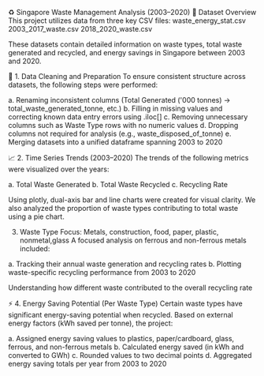 ♻️ Singapore Waste Management Analysis (2003–2020)
📁 Dataset Overview
This project utilizes data from three key CSV files:
waste_energy_stat.csv
2003_2017_waste.csv
2018_2020_waste.csv

These datasets contain detailed information on waste types, total waste generated and recycled, and energy savings in Singapore between 2003 and 2020.

🧹 1. Data Cleaning and Preparation
To ensure consistent structure across datasets, the following steps were performed:

a. Renaming inconsistent columns (Total Generated ('000 tonnes) → total_waste_generated_tonne, etc.)
b. Filling in missing values and correcting known data entry errors using .iloc[]
c. Removing unnecessary columns such as Waste Type rows with no numeric values
d. Dropping columns not required for analysis (e.g., waste_disposed_of_tonne)
e. Merging datasets into a unified dataframe spanning 2003 to 2020

📈 2. Time Series Trends (2003–2020)
The trends of the following metrics were visualized over the years:

a. Total Waste Generated
b. Total Waste Recycled
c. Recycling Rate

Using plotly, dual-axis bar and line charts were created for visual clarity.
We also analyzed the proportion of waste types contributing to total waste using a pie chart.

3. Waste Type Focus: Metals, construction, food, paper, plastic, nonmetal,glass
A focused analysis on ferrous and non-ferrous metals included:

a. Tracking their annual waste generation and recycling rates
b. Plotting waste-specific recycling performance from 2003 to 2020

Understanding how different waste contributed to the overall recycling rate

⚡ 4. Energy Saving Potential (Per Waste Type)
Certain waste types have significant energy-saving potential when recycled. Based on external energy factors (kWh saved per tonne), the project:

a. Assigned energy saving values to plastics, paper/cardboard, glass, ferrous, and non-ferrous metals
b. Calculated energy saved (in kWh and converted to GWh)
c. Rounded values to two decimal points
d. Aggregated energy saving totals per year from 2003 to 2020
